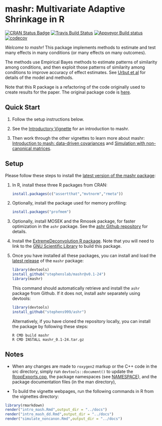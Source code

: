# mashr: Multivariate Adaptive Shrinkage in R

[![CRAN Status Badge](http://www.r-pkg.org/badges/version/mashr)](https://cran.r-project.org/package=mashr) 
[![Travis Build Status](https://travis-ci.org/stephenslab/mashr.svg?branch=master)](https://travis-ci.org/stephenslab/mashr)
[![Appveyor Build status](https://ci.appveyor.com/api/projects/status/6xpn7vfe6tslm9wn?svg=true)](https://ci.appveyor.com/project/pcarbo/mashr)
[![codecov](https://codecov.io/gh/stephenslab/mashr/branch/master/graph/badge.svg)](https://codecov.io/gh/stephenslab/mashr)

*Welcome to mashr!* This package implements methods to estimate and
test many effects in many conditions (or many effects on many
outcomes).

The methods use Empirical Bayes methods to estimate patterns of
similarity among conditions, and then exploit those patterns of
similarity among conditions to improve accuracy of effect estimates.
See [Urbut et al](http://biorxiv.org/content/early/2017/05/09/096552)
for details of the model and methods. 

Note that this R package is a refactoring of the code originally used
to create results for the paper. The original package code is
[here](http://github.com/stephenslab/mashr-paper).

## Quick Start

1. Follow the setup instructions below.

2. See the [Introductory
Vignette](https://stephenslab.github.io/mashr/docs/intro_mash.html) for an
introduction to mashr.

3. Then work through the other vignettes to learn more about mashr:
[Introduction to mash: data-driven
covariances](https://stephenslab.github.io/mashr/docs/intro_mash_dd.html)
and [Simulation with non-canonical
matrices](https://stephenslab.github.io/mashr/docs/simulate_noncanon.html).

## Setup

Please follow these steps to install the [latest version of the
mashr package](https://github.com/stephenslab/mashr/releases/tag/v0.1-24):

1. In R, install these three R packages from CRAN:

   ```R
   install.packages(c("assertthat","mvtnorm","rmeta"))
   ```

2. Optionally, install the package used for memory profiling:

   ```R
   install.packages("profmem")
   ```

3. Optionally, install MOSEK and the Rmosek package, for faster
   optimization in the `ashr` package. See the
   [ashr Github repository](https://github.com/stephens999/ashr) for
   details.

4. Install the [ExtremeDeconvolution R package](https://github.com/jobovy/extreme-deconvolution#installation). Note that you will need to link to the
   [GNU Scientific Library](https://www.gnu.org/software/gsl) to
   build this package.

5. Once you have installed all these packages, you can install and
   load the [latest
   release](https://github.com/stephenslab/mashr/releases/tag/v0.1-24)
   of the `mashr` package:

   ```R
   library(devtools)
   install_github("stephenslab/mashr@v0.1-24")
   library(mashr)
   ```

   This command should automatically retrieve and install the `ashr`
   package from Github. If it does not, install ashr separately using
   devtools:

   ```R
   library(devtools)
   install_github("stephens999/ashr")
   ```

   Alternatively, if you have cloned the repository locally, you can
   install the package by following these steps:

   ```
   R CMD build mashr
   R CMD INSTALL mashr_0.1-24.tar.gz
   ```

## Notes

+ When any changes are made to `roxygen2` markup or the C++ code in
the src directory, simply run `devtools::document()` to update
the [RcppExports.cpp](src/RcppExports.cpp), the package namespaces
(see [NAMESPACE](NAMESPACE)), and the package documentation files (in
the man directory),

+ To build the vignette webpages, run the following commands in R from
the vignettes directory:

```R
library(rmarkdown)
render("intro_mash.Rmd",output_dir = "../docs")
render("intro_mash_dd.Rmd",output_dir = "../docs")
render("simulate_noncanon.Rmd",output_dir = "../docs")
```
